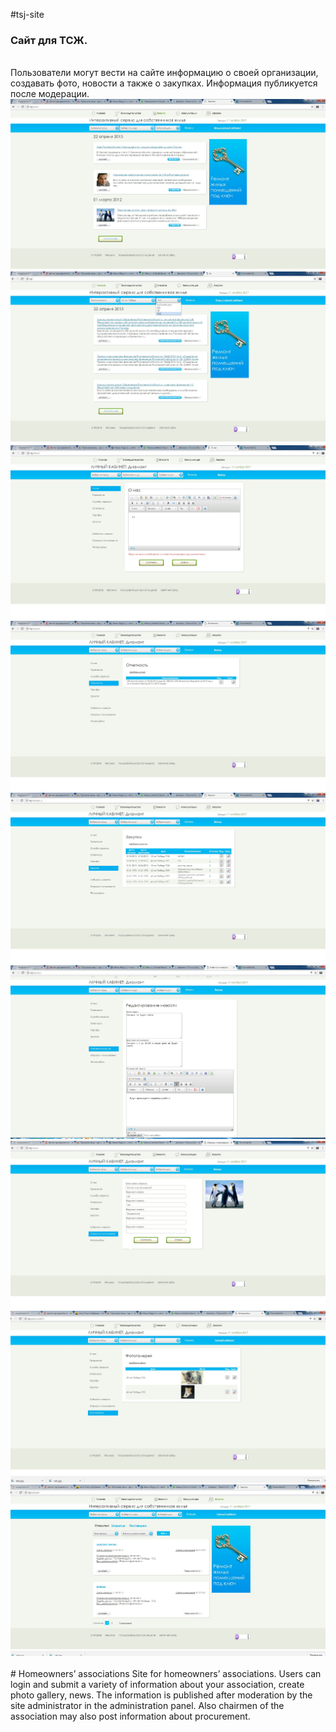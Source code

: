 <p>#tsj-site 
<h3>Сайт для ТСЖ. </h3>
<br>
Пользователи могут вести на сайте информацию о своей организации, создавать фото, новости а также о закупках. Информация публикуется после модерации.
<img src="/1.JPG" >
<img src="/2.JPG" >
<img src="/3.JPG" >
  <img src="/4.JPG" >
    <img src="/5.JPG" >
      <img src="/6.JPG" >
        <img src="/7.JPG">
          <img src="/8.JPG">
         <img src="/9.JPG">   
<br>
<br>
# Homeowners&rsquo; associations Site for homeowners&rsquo; associations. Users can login and submit a variety of information about your association, create photo gallery, news. The information is published after moderation by the site administrator in the administration panel. Also chairmen of the association may also post information about procurement.</p>

